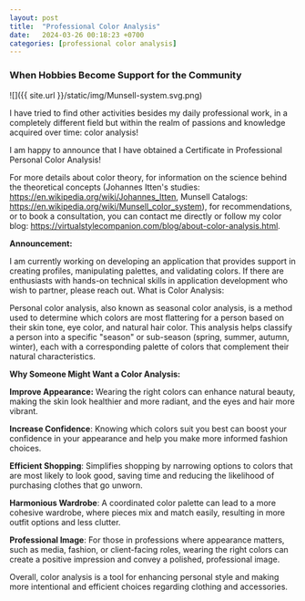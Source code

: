 ```yaml
---
layout: post
title:  "Professional Color Analysis"
date:   2024-03-26 00:18:23 +0700
categories: [professional color analysis]
---
```


### When Hobbies Become Support for the Community


![]({{ site.url }}/static/img/Munsell-system.svg.png)

I have tried to find other activities besides my daily professional work, in a completely different field but within the realm of passions and knowledge acquired over time: color analysis!

I am happy to announce that I have obtained a Certificate in Professional Personal Color Analysis!

For more details about color theory, for information on the science behind the theoretical concepts (Johannes Itten's studies: https://en.wikipedia.org/wiki/Johannes_Itten, Munsell Catalogs: https://en.wikipedia.org/wiki/Munsell_color_system), for recommendations, or to book a consultation, you can contact me directly or follow my color blog: https://virtualstylecompanion.com/blog/about-color-analysis.html.

**Announcement:**

I am currently working on developing an application that provides support in creating profiles, manipulating palettes, and validating colors. If there are enthusiasts with hands-on technical skills in application development who wish to partner, please reach out.
What is Color Analysis:

Personal color analysis, also known as seasonal color analysis, is a method used to determine which colors are most flattering for a person based on their skin tone, eye color, and natural hair color. This analysis helps classify a person into a specific "season" or sub-season (spring, summer, autumn, winter), each with a corresponding palette of colors that complement their natural characteristics.


**Why Someone Might Want a Color Analysis:**

**Improve Appearance:** Wearing the right colors can enhance natural beauty, making the skin look healthier and more radiant, and the eyes and hair more vibrant.

**Increase Confidence**: Knowing which colors suit you best can boost your confidence in your appearance and help you make more informed fashion choices.

**Efficient Shopping**: Simplifies shopping by narrowing options to colors that are most likely to look good, saving time and reducing the likelihood of purchasing clothes that go unworn.

**Harmonious Wardrobe**: A coordinated color palette can lead to a more cohesive wardrobe, where pieces mix and match easily, resulting in more outfit options and less clutter.

**Professional Image**: For those in professions where appearance matters, such as media, fashion, or client-facing roles, wearing the right colors can create a positive impression and convey a polished, professional image.

Overall, color analysis is a tool for enhancing personal style and making more intentional and efficient choices regarding clothing and accessories.